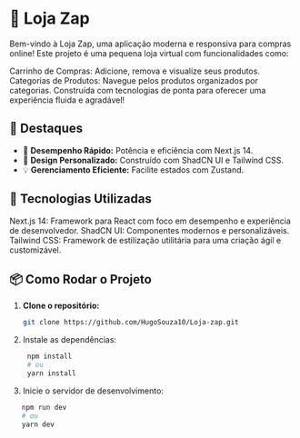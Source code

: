 # 🛒 Loja Zap
Bem-vindo à Loja Zap, uma aplicação moderna e responsiva para compras online!
Este projeto é uma pequena loja virtual com funcionalidades como:

Carrinho de Compras: Adicione, remova e visualize seus produtos.
Categorias de Produtos: Navegue pelos produtos organizados por categorias.
Construída com tecnologias de ponta para oferecer uma experiência fluida e agradável!


## 🌟 **Destaques**
- 🚀 **Desempenho Rápido:** Potência e eficiência com Next.js 14.
- 🎨 **Design Personalizado:** Construído com ShadCN UI e Tailwind CSS.
- 💡 **Gerenciamento Eficiente:** Facilite estados com Zustand.


## 🚀 Tecnologias Utilizadas
Next.js 14: Framework para React com foco em desempenho e experiência de desenvolvedor.
ShadCN UI: Componentes modernos e personalizáveis.
Tailwind CSS: Framework de estilização utilitária para uma criação ágil e customizável.


## 📦 Como Rodar o Projeto

1. **Clone o repositório:**
   ```bash
   git clone https://github.com/HugoSouza10/Loja-zap.git
   
2. Instale as dependências:
   ```bash
    npm install
    # ou
    yarn install

3. Inicie o servidor de desenvolvimento:
 ```bash
    npm run dev
    # ou
    yarn dev
